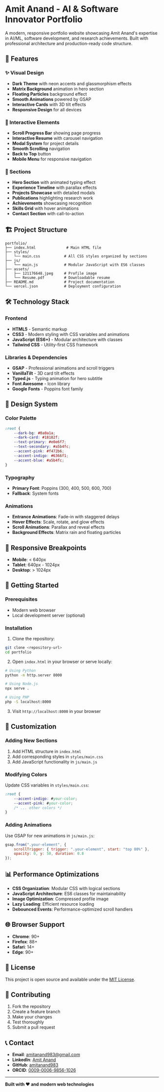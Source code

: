 # Amit Anand - AI & Software Innovator Portfolio

A modern, responsive portfolio website showcasing Amit Anand's expertise in AI/ML, software development, and research achievements. Built with professional architecture and production-ready code structure.

## 🚀 Features

### ✨ Visual Design
- **Dark Theme** with neon accents and glassmorphism effects
- **Matrix Background** animation in hero section
- **Floating Particles** background effect
- **Smooth Animations** powered by GSAP
- **Interactive Cards** with 3D tilt effects
- **Responsive Design** for all devices

### 🎯 Interactive Elements
- **Scroll Progress Bar** showing page progress
- **Interactive Resume** with carousel navigation
- **Modal System** for project details
- **Smooth Scrolling** navigation
- **Back to Top** button
- **Mobile Menu** for responsive navigation

### 📱 Sections
- **Hero Section** with animated typing effect
- **Experience Timeline** with parallax effects
- **Projects Showcase** with detailed modals
- **Publications** highlighting research work
- **Achievements** showcasing recognition
- **Skills Grid** with hover animations
- **Contact Section** with call-to-action

## 🏗️ Project Structure

```
portfolio/
├── index.html              # Main HTML file
├── styles/
│   └── main.css           # All CSS styles organized by sections
├── js/
│   └── main.js            # Modular JavaScript with ES6 classes
├── assets/
│   ├── 121176648.jpeg     # Profile image
│   └── Resume.pdf         # Downloadable resume
├── README.md              # Project documentation
└── vercel.json            # Deployment configuration
```

## 🛠️ Technology Stack

### Frontend
- **HTML5** - Semantic markup
- **CSS3** - Modern styling with CSS variables and animations
- **JavaScript (ES6+)** - Modular architecture with classes
- **Tailwind CSS** - Utility-first CSS framework

### Libraries & Dependencies
- **GSAP** - Professional animations and scroll triggers
- **VanillaTilt** - 3D card tilt effects
- **Typed.js** - Typing animation for hero subtitle
- **Font Awesome** - Icon library
- **Google Fonts** - Poppins font family

## 🎨 Design System

### Color Palette
```css
:root {
    --dark-bg: #0a0a1a;
    --dark-card: #18182f;
    --text-primary: #e0e6f7;
    --text-secondary: #a5b4fc;
    --accent-pink: #f472b6;
    --accent-indigo: #6366f1;
    --accent-blue: #a5b4fc;
}
```

### Typography
- **Primary Font**: Poppins (300, 400, 500, 600, 700)
- **Fallback**: System fonts

### Animations
- **Entrance Animations**: Fade-in with staggered delays
- **Hover Effects**: Scale, rotate, and glow effects
- **Scroll Animations**: Parallax and reveal effects
- **Background Effects**: Matrix rain and floating particles

## 📱 Responsive Breakpoints

- **Mobile**: < 640px
- **Tablet**: 640px - 1024px
- **Desktop**: > 1024px

## 🚀 Getting Started

### Prerequisites
- Modern web browser
- Local development server (optional)

### Installation
1. Clone the repository:
```bash
git clone <repository-url>
cd portfolio
```

2. Open `index.html` in your browser or serve locally:
```bash
# Using Python
python -m http.server 8000

# Using Node.js
npx serve .

# Using PHP
php -S localhost:8000
```

3. Visit `http://localhost:8000` in your browser

## 🔧 Customization

### Adding New Sections
1. Add HTML structure in `index.html`
2. Add corresponding styles in `styles/main.css`
3. Add JavaScript functionality in `js/main.js`

### Modifying Colors
Update CSS variables in `styles/main.css`:
```css
:root {
    --accent-indigo: #your-color;
    --accent-pink: #your-color;
    /* ... other colors */
}
```

### Adding Animations
Use GSAP for new animations in `js/main.js`:
```javascript
gsap.from(".your-element", {
    scrollTrigger: { trigger: ".your-element", start: "top 80%" },
    opacity: 0, y: 50, duration: 0.8
});
```

## 📊 Performance Optimizations

- **CSS Organization**: Modular CSS with logical sections
- **JavaScript Architecture**: ES6 classes for maintainability
- **Image Optimization**: Compressed profile image
- **Lazy Loading**: Efficient resource loading
- **Debounced Events**: Performance-optimized scroll handlers

## 🌐 Browser Support

- **Chrome**: 90+
- **Firefox**: 88+
- **Safari**: 14+
- **Edge**: 90+

## 📄 License

This project is open source and available under the [MIT License](LICENSE).

## 🤝 Contributing

1. Fork the repository
2. Create a feature branch
3. Make your changes
4. Test thoroughly
5. Submit a pull request

## 📞 Contact

- **Email**: amitanand983@gmail.com
- **LinkedIn**: [Amit Anand](https://www.linkedin.com/in/amit-anand-0015b2145)
- **GitHub**: [amitanand983](https://github.com/amitanand983)
- **ORCID**: [0009-0006-9856-1026](https://orcid.org/0009-0006-9856-1026)

---

**Built with ❤️ and modern web technologies** 